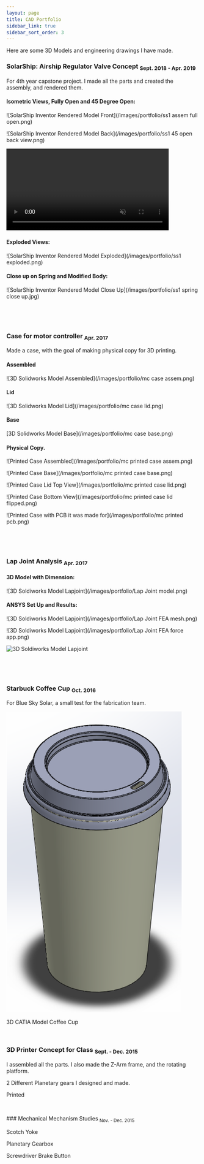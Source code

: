 ```yaml
---
layout: page
title: CAD Portfolio
sidebar_link: true
sidebar_sort_order: 3
---
```


Here are some 3D Models and engineering drawings I have made.

### SolarShip: Airship Regulator Valve Concept <sub> Sept. 2018 - Apr. 2019 </sub>
For 4th year capstone project. I made all the parts and created the assembly, and rendered them.

#### Isometric Views, Fully Open and 45 Degree Open:

![SolarShip Inventor Rendered Model Front](/images/portfolio/ss1 assem full open.png)

![SolarShip Inventor Rendered Model Back](/images/portfolio/ss1 45 open back view.png)

<a href="https://gyazo.com/415405b4618acde840b53b577b668791"><video alt="Valve Opening" width="425" muted loop playsinline controls><source src="https://i.gyazo.com/415405b4618acde840b53b577b668791.mp4" type="video/mp4" /></video></a>

#### Exploded Views:

![SolarShip Inventor Rendered Model Exploded](/images/portfolio/ss1 exploded.png)

#### Close up on Spring and Modified Body:

![SolarShip Inventor Rendered Model Close Up](/images/portfolio/ss1 spring close up.jpg)

<p>&nbsp;</p> 
<p>&nbsp;</p> 

### Case for motor controller <sub> Apr. 2017 </sub>
Made a case, with the goal of making physical copy for 3D printing.

#### Assembled

![3D Solidworks Model Assembled](/images/portfolio/mc case assem.png)

#### Lid

![3D Solidworks Model Lid](/images/portfolio/mc case lid.png)

#### Base

[3D Solidworks Model Base](/images/portfolio/mc case base.png)

#### Physical Copy.

![Printed Case Assembled](/images/portfolio/mc printed case assem.png)

![Printed Case Base](/images/portfolio/mc printed case base.png)

![Printed Case Lid Top View](/images/portfolio/mc printed case lid.png)

![Printed Case Bottom View](/images/portfolio/mc printed case lid flipped.png)

![Printed Case with PCB it was made for](/images/portfolio/mc printed pcb.png)

<p>&nbsp;</p> 
<p>&nbsp;</p> 

### Lap Joint Analysis <sub> Apr. 2017 </sub>

#### 3D Model with Dimension:

![3D Soldiworks Model Lapjoint](/images/portfolio/Lap Joint model.png)

#### ANSYS Set Up and Results:

![3D Soldiworks Model Lapjoint](/images/portfolio/Lap Joint FEA mesh.png)

![3D Soldiworks Model Lapjoint](/images/portfolio/Lap Joint FEA force app.png)

![3D Soldiworks Model Lapjoint](/images/portfolio/Lap-Joint-FEA-results.png)

<p>&nbsp;</p> 
<p>&nbsp;</p> 

### Starbuck Coffee Cup <sub> Oct. 2016 </sub>
For Blue Sky Solar, a small test for the fabrication team.

![image](/images/portfolio/coffee-cup.PNG "pls work")

3D CATIA Model Coffee Cup
<p>&nbsp;</p> 

### 3D Printer Concept for Class <sub> Sept. - Dec. 2015 </sub>
I assembled all the parts. I also made the Z-Arm frame, and the rotating platform.

2 Different Planetary gears I designed and made.

Printed

<p>&nbsp;</p> 
### Mechanical Mechanism Studies <sub> Nov. - Dec. 2015 </sub>

Scotch Yoke

Planetary Gearbox

Screwdriver Brake Button
